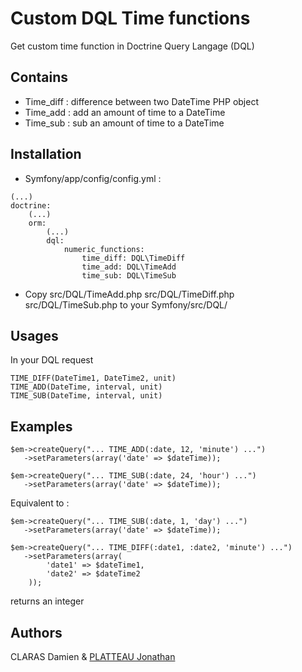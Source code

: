 # Custom DQL Time functions
Get custom time function in Doctrine Query Langage (DQL)

## Contains
- Time_diff : difference between two DateTime PHP object
- Time_add  : add an amount of time to a DateTime
- Time_sub  : sub an amount of time to a DateTime

## Installation
- Symfony/app/config/config.yml :
```
(...)
doctrine:
    (...)
    orm:
        (...)
        dql:
            numeric_functions:
                time_diff: DQL\TimeDiff
                time_add: DQL\TimeAdd
                time_sub: DQL\TimeSub
```

- Copy src/DQL/TimeAdd.php src/DQL/TimeDiff.php src/DQL/TimeSub.php to your Symfony/src/DQL/

## Usages
In your DQL request
```
TIME_DIFF(DateTime1, DateTime2, unit)
TIME_ADD(DateTime, interval, unit)
TIME_SUB(DateTime, interval, unit)
```

## Examples
```
$em->createQuery("... TIME_ADD(:date, 12, 'minute') ...")
   ->setParameters(array('date' => $dateTime));
```

```
$em->createQuery("... TIME_SUB(:date, 24, 'hour') ...")
   ->setParameters(array('date' => $dateTime));
```
Equivalent to :
```
$em->createQuery("... TIME_SUB(:date, 1, 'day') ...")
   ->setParameters(array('date' => $dateTime));
```

```
$em->createQuery("... TIME_DIFF(:date1, :date2, 'minute') ...")
   ->setParameters(array(
		'date1' => $dateTime1,
		'date2' => $dateTime2
	)); 
```
returns an integer

## Authors
CLARAS Damien & [PLATTEAU Jonathan](http://jonathan.pl/)
